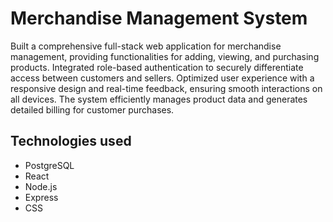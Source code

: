 # Merchandise Management System

Built a comprehensive full-stack web application for merchandise management, providing functionalities for adding, viewing, and purchasing products. Integrated role-based authentication to securely differentiate access between customers and sellers. Optimized user experience with a responsive design and real-time feedback, ensuring smooth interactions on all devices. The system efficiently manages product data and generates detailed billing for customer purchases.

## Technologies used

- PostgreSQL
- React
- Node.js
- Express
- CSS